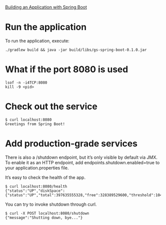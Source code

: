 [Building an Application with Spring Boot](https://spring.io/guides/gs/spring-boot/)

# Run the application

To run the application, execute:

~~~~
./gradlew build && java -jar build/libs/gs-spring-boot-0.1.0.jar
~~~~

# What if the port 8080 is used

~~~~
lsof -n -i4TCP:8080
kill -9 <pid>
~~~~

# Check out the service

~~~~
$ curl localhost:8080
Greetings from Spring Boot!
~~~~

# Add production-grade services

There is also a /shutdown endpoint, but it’s only visible by default via JMX. To enable it as an HTTP endpoint, add endpoints.shutdown.enabled=true to your application.properties file.

It’s easy to check the health of the app.

~~~~
$ curl localhost:8080/health
{"status":"UP","diskSpace":{"status":"UP","total":397635555328,"free":328389529600,"threshold":10485760}}}
~~~~

You can try to invoke shutdown through curl.

~~~~
$ curl -X POST localhost:8080/shutdown
{"message":"Shutting down, bye..."}
~~~~

